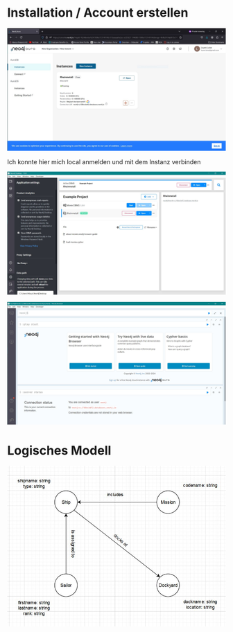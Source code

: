 # Installation / Account erstellen

![](1_remotedb.JPG)

Ich konnte hier mich local anmelden und mit dem Instanz verbinden

![](1_remotedblocal.JPG)

![](1_remotedbconnect.JPG)

# Logisches Modell

![](2_model.JPG)
